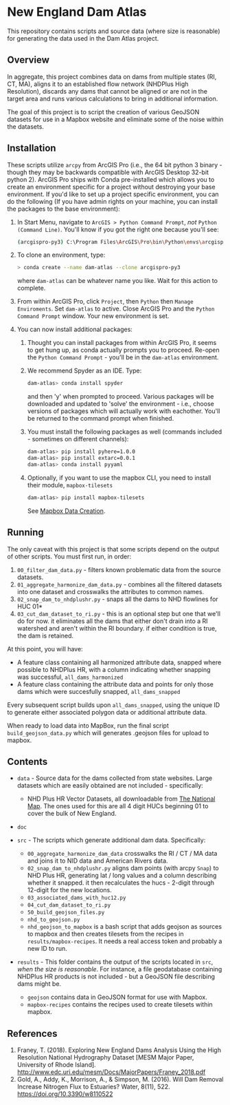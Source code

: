 # New England Dam Atlas

This repository contains scripts and source data (where size is reasonable) for generating the data used in the Dam Atlas project.

## Overview

In aggregate, this project combines data on dams from multiple states (RI, CT, MA), aligns it to an established flow network (NHDPlus High Resolution), discards any dams that cannot be aligned or are not in the target area and runs various calculations to bring in additional information.

The goal of this project is to script the creation of various GeoJSON datasets for use in a Mapbox website and eliminate some of the noise within the datasets.

## Installation

These scripts utilize `arcpy` from ArcGIS Pro (i.e., the 64 bit python 3 binary - though they may be backwards compatible with ArcGIS Desktop 32-bit python 2). ArcGIS Pro ships with Conda pre-installed which allows you to create an environment specific for a project without destroying your base environment. If you'd like to set up a project specific environment, you can do the following (If you have admin rights on your machine, you can install the packages to the base environment):

1. In Start Menu, navigate to `ArcGIS > Python Command Prompt`, _not_ `Python (Command Line)`. You'll know if you got the right one because you'll see:

    ```bash
    (arcgispro-py3) C:\Program Files\ArcGIS\Pro\bin\Python\envs\arcgispro-py3>
    ```

2. To clone an environment, type:

    ```bash
    > conda create --name dam-atlas --clone arcgispro-py3
    ```

    where `dam-atlas` can be whatever name you like. Wait for this action to complete.

3. From within ArcGIS Pro, click `Project`, then `Python` then `Manage Enviroments`. Set `dam-atlas` to active. Close ArcGIS Pro and the `Python Command Prompt` window. Your new environment is set.

4. You can now install additional packages:
    1. Thought you can install packages from within ArcGIS Pro, it seems to get hung up, as conda actually prompts you to proceed. Re-open the `Python Command Prompt` - you'll be in the `dam-atlas` environment.

    2. We recommend Spyder as an IDE. Type:

        ```bash
        dam-atlas> conda install spyder
        ```

       and then 'y' when prompted to proceed. Various packages will be downloaded and updated to 'solve' the environment - i.e., choose versions of packages which will actually work with eachother. You'll be returned to the command prompt when finished.

    3. You must install the following packages as well (commands included - sometimes on different channels):

        ```bash
        dam-atlas> pip install pyhere=1.0.0
        dam-atlas> pip install extarc=0.0.1
        dam-atlas> conda install pyyaml
        ```

    4. Optionally, if you want to use the mapbox CLI, you need to install their module, `mapbox-tilesets`

        ```bash
        dam-atlas> pip install mapbox-tilesets
        ```

        See [Mapbox Data Creation](doc/mapbox_data_creation.md).

## Running

The only caveat with this project is that some scripts depend on the output of other scripts. You must first run, in order:

1. `00_filter_dam_data.py` - filters known problematic data from the source datasets.
2. `01_aggregate_harmonize_dam_data.py` - combines all the filtered datasets into one dataset and crosswalks the attributes to common names.
3. `02_snap_dam_to_nhdplushr.py` - snaps all the dams to NHD flowlines for HUC 01*
4. `03_cut_dam_dataset_to_ri.py` - this is an optional step but one that we'll do for now. it eliminates all the dams that either don't drain into a RI watershed and aren't within the RI boundary. if either condition is true, the dam is retained.

At this point, you will have:

- A feature class containing all harmonized attribute data, snapped where possible to NHDPlus HR, with a column indicating whether snapping was successful, `all_dams_harmonized`
- A feature class containing the attribute data and points for only those dams which were succesfully snapped, `all_dams_snapped`

Every subsequent script builds upon `all_dams_snapped`, using the unique ID to generate either associated polygon data or additional attribute data.

When ready to load data into MapBox, run the final script `build_geojson_data.py` which will generates .geojson files for upload to mapbox.

## Contents

- `data` - Source data for the dams collected from state websites. Large datasets which are easily obtained are not included - specifically:
  - NHD Plus HR Vector Datasets, all downloadable from [The National Map](https://viewer.nationalmap.gov/basic/). The ones used for this are all 4 digit HUCs beginning 01 to cover the bulk of New England.

- `doc`
- `src` - The scripts which generate additional dam data. Specifically:
  - `00_aggregate_harmonize_dam_data` crosswalks the RI / CT / MA data and joins it to NID data and American Rivers data.
  - `02_snap_dam_to_nhdplushr.py` aligns dam points (with arcpy `Snap`) to NHD Plus HR, generating lat / long values and a column describing whether it snapped. it then recalculates the hucs - 2-digit through 12-digit for the new locations.
  - `03_associated_dams_with_huc12.py`
  - `04_cut_dam_dataset_to_ri.py`
  - `50_build_geojson_files.py`
  - `nhd_to_geojson.py`
  - `nhd_geojson_to_mapbox` is a bash script that adds geojson as sources to mapbox and then creates tilesets from the recipes in `results/mapbox-recipes`. It needs a real access token and probably a new ID to run.
- `results` - This folder contains the output of the scripts located in `src`, _when the size is reasonable_. For instance, a file geodatabase containing NHDPlus HR products is not included - but a GeoJSON file describing dams might be.
  - `geojson` contains data in GeoJSON format for use with Mapbox.
  - `mapbox-recipes` contains the recipes used to create tilesets within mapbox.

## References

1. Franey, T. (2018). Exploring New England Dams Analysis Using the High Resolution National Hydrography Dataset [MESM Major Paper, University of Rhode Island]. <http://www.edc.uri.edu/mesm/Docs/MajorPapers/Franey_2018.pdf>
2. Gold, A., Addy, K., Morrison, A., & Simpson, M. (2016). Will Dam Removal Increase Nitrogen Flux to Estuaries? Water, 8(11), 522. <https://doi.org/10.3390/w8110522>
